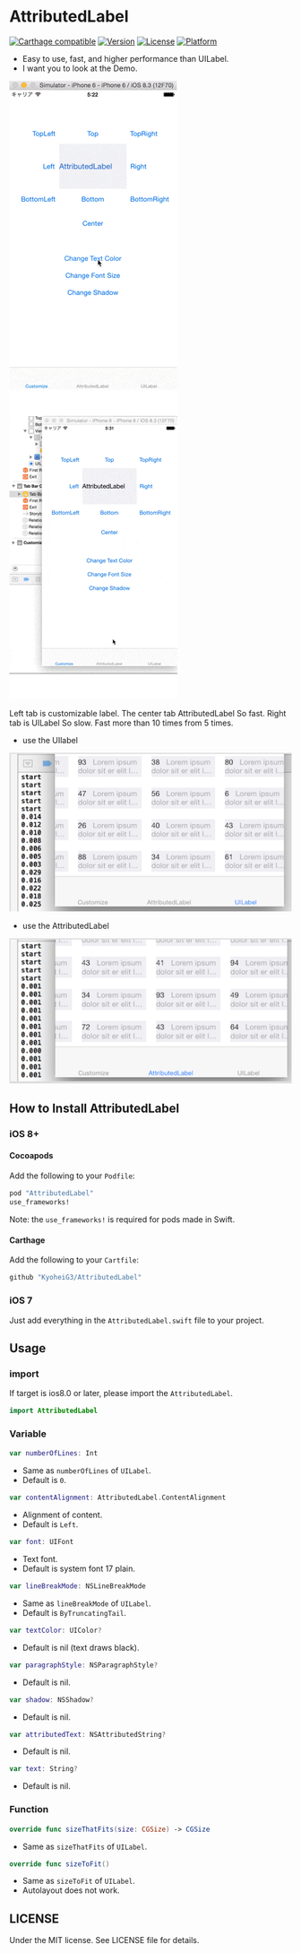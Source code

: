 # AttributedLabel

[![Carthage compatible](https://img.shields.io/badge/Carthage-compatible-4BC51D.svg?style=flat)](https://github.com/Carthage/Carthage)
[![Version](https://img.shields.io/cocoapods/v/AttributedLabel.svg?style=flat)](http://cocoadocs.org/docsets/AttributedLabel)
[![License](https://img.shields.io/cocoapods/l/AttributedLabel.svg?style=flat)](http://cocoadocs.org/docsets/AttributedLabel)
[![Platform](https://img.shields.io/cocoapods/p/AttributedLabel.svg?style=flat)](http://cocoadocs.org/docsets/AttributedLabel)

* Easy to use, fast, and higher performance than UILabel.
* I want you to look at the Demo.

![Customize](https://github.com/KyoheiG3/assets/blob/master/AttributedLabel/customize.gif)
![Label](https://github.com/KyoheiG3/assets/blob/master/AttributedLabel/label.gif)

Left tab is customizable label. The center tab AttributedLabel So fast. Right tab is UILabel So slow. Fast more than 10 times from 5 times.

- use the UIlabel

![UILabel](https://github.com/KyoheiG3/assets/blob/master/AttributedLabel/ui_label.png)

- use the AttributedLabel

![AttributedLabel](https://github.com/KyoheiG3/assets/blob/master/AttributedLabel/attributed_label.png)

## How to Install AttributedLabel

### iOS 8+

#### Cocoapods

Add the following to your `Podfile`:

```Ruby
pod "AttributedLabel"
use_frameworks!
```
Note: the `use_frameworks!` is required for pods made in Swift.

#### Carthage

Add the following to your `Cartfile`:

```Ruby
github "KyoheiG3/AttributedLabel"
```

### iOS 7

Just add everything in the `AttributedLabel.swift` file to your project.

## Usage

### import

If target is ios8.0 or later, please import the `AttributedLabel`.

```Swift
import AttributedLabel
```

### Variable

```swift
var numberOfLines: Int
```
* Same as `numberOfLines` of `UILabel`.
* Default is `0`.

```swift
var contentAlignment: AttributedLabel.ContentAlignment
```
* Alignment of content.
* Default is `Left`.

```swift
var font: UIFont
```
* Text font.
* Default is system font 17 plain.

```swift
var lineBreakMode: NSLineBreakMode
```
* Same as `lineBreakMode` of `UILabel`.
* Default is `ByTruncatingTail`.

```swift
var textColor: UIColor?
```
* Default is nil (text draws black).

```swift
var paragraphStyle: NSParagraphStyle?
```
* Default is nil.

```swift
var shadow: NSShadow?
```
* Default is nil.

```swift
var attributedText: NSAttributedString?
```
* Default is nil.

```swift
var text: String?
```
* Default is nil.

### Function

```swift
override func sizeThatFits(size: CGSize) -> CGSize
```
* Same as `sizeThatFits` of `UILabel`.

```swift
override func sizeToFit()
```
* Same as `sizeToFit` of `UILabel`.
* Autolayout does not work.

## LICENSE

Under the MIT license. See LICENSE file for details.
